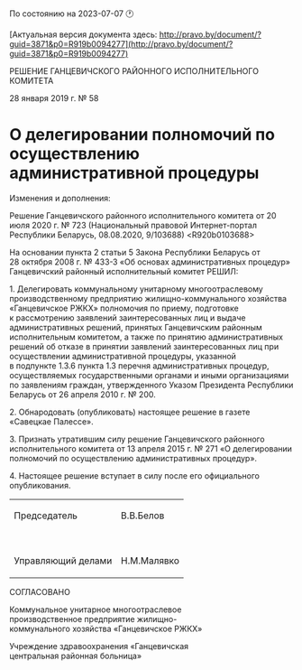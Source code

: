 По состоянию на 2023-07-07 &#x1F550;

[Актуальная версия документа здесь: http://pravo.by/document/?guid=3871&p0=R919b0094277](http://pravo.by/document/?guid=3871&p0=R919b0094277)

<p>РЕШЕНИЕ ГАНЦЕВИЧСКОГО РАЙОННОГО ИСПОЛНИТЕЛЬНОГО КОМИТЕТА</p>
<p>28 января 2019 г. № 58</p>
<h1>О делегировании полномочий по осуществлению административной процедуры</h1>
<p>Изменения и дополнения:</p>
<p>Решение Ганцевичского районного исполнительного комитета от 20 июля 2020 г. № 723 (Национальный правовой Интернет-портал Республики Беларусь, 08.08.2020, 9/103688) &lt;R920b0103688&gt;</p>
<p></p>
<p>На основании пункта 2 статьи 5 Закона Республики Беларусь от 28 октября 2008 г. № 433-З «Об основах административных процедур» Ганцевичский районный исполнительный комитет РЕШИЛ:</p>
<p>1. Делегировать коммунальному унитарному многоотраслевому производственному предприятию жилищно-коммунального хозяйства «Ганцевичское РЖКХ» полномочия по приему, подготовке к рассмотрению заявлений заинтересованных лиц и выдаче административных решений, принятых Ганцевичским районным исполнительным комитетом, а также по принятию административных решений об отказе в принятии заявлений заинтересованных лиц при осуществлении административной процедуры, указанной в подпункте 1.3.6 пункта 1.3 перечня административных процедур, осуществляемых государственными органами и иными организациями по заявлениям граждан, утвержденного Указом Президента Республики Беларусь от 26 апреля 2010 г. № 200.</p>
<p>2. Обнародовать (опубликовать) настоящее решение в газете «Савецкае Палессе».</p>
<p>3. Признать утратившим силу решение Ганцевичского районного исполнительного комитета от 13 апреля 2015 г. № 271 «О делегировании полномочий по осуществлению административных процедур».</p>
<p>4. Настоящее решение вступает в силу после его официального опубликования.</p>
<p></p>
<table>
<tr>
<td><p>Председатель</p></td>
<td><p>В.В.Белов</p></td>
</tr>
<tr>
<td><p></p></td>
<td><p></p></td>
</tr>
<tr>
<td><p>Управляющий делами</p></td>
<td><p>Н.М.Малявко</p></td>
</tr>
</table>
<p></p>
<p>СОГЛАСОВАНО</p>
<p>Коммунальное унитарное многоотраслевое<br>производственное предприятие жилищно-<br>коммунального хозяйства «Ганцевичское РЖКХ»</p>
<p></p>
<p>Учреждение здравоохранения «Ганцевичская<br>центральная районная больница»</p>
<p></p>